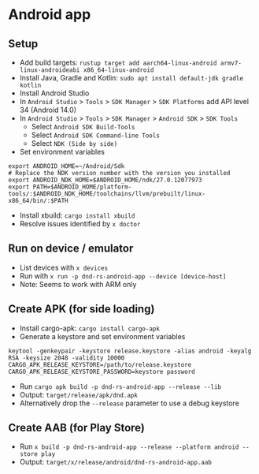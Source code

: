 
# Android app

## Setup

- Add build targets: `rustup target add aarch64-linux-android armv7-linux-androideabi x86_64-linux-android`
- Install Java, Gradle and Kotlin: `sudo apt install default-jdk gradle kotlin`
- Install Android Studio
- In `Android Studio` > `Tools` > `SDK Manager` > `SDK Platforms` add API level 34 (Android 14.0)
- In `Android Studio` > `Tools` > `SDK Manager` > `Android SDK` > `SDK Tools`
  - Select `Android SDK Build-Tools`
  - Select `Android SDK Command-line Tools`
  - Select `NDK (Side by side)`
- Set environment variables

```
export ANDROID_HOME=~/Android/Sdk
# Replace the NDK version number with the version you installed
export ANDROID_NDK_HOME=$ANDROID_HOME/ndk/27.0.12077973
export PATH=$ANDROID_HOME/platform-tools/:$ANDROID_NDK_HOME/toolchains/llvm/prebuilt/linux-x86_64/bin/:$PATH
```

- Install xbuild: `cargo install xbuild`
- Resolve issues identified by `x doctor`


## Run on device / emulator

- List devices with `x devices`
- Run with `x run -p dnd-rs-android-app --device [device-host]`
- Note: Seems to work with ARM only

## Create APK (for side loading)

- Install cargo-apk: `cargo install cargo-apk`
- Generate a keystore and set environment variables

```
keytool -genkeypair -keystore release.keystore -alias android -keyalg RSA -keysize 2048 -validity 10000
CARGO_APK_RELEASE_KEYSTORE=/path/to/release.keystore
CARGO_APK_RELEASE_KEYSTORE_PASSWORD=keystore password
```

- Run `cargo apk build -p dnd-rs-android-app --release --lib`
- Output: `target/release/apk/dnd.apk`
- Alternatively drop the `--release` parameter to use a debug keystore

## Create AAB (for Play Store)

- Run `x build -p dnd-rs-android-app --release --platform android --store play`
- Output: `target/x/release/android/dnd-rs-android-app.aab`
